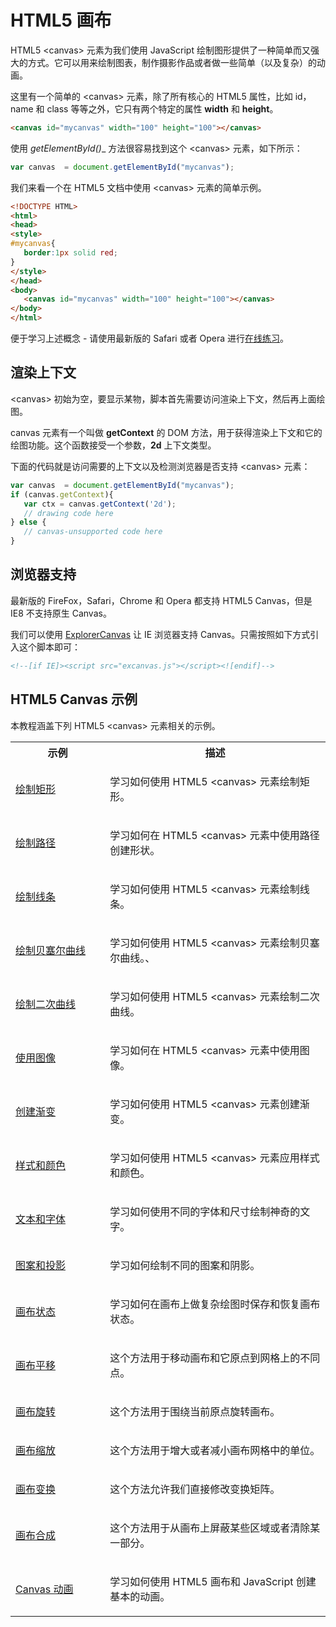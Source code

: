 # HTML5 画布

HTML5 &lt;canvas&gt; 元素为我们使用 JavaScript 绘制图形提供了一种简单而又强大的方式。它可以用来绘制图表，制作摄影作品或者做一些简单（以及复杂）的动画。

这里有一个简单的 &lt;canvas&gt; 元素，除了所有核心的 HTML5 属性，比如 id，name 和 class 等等之外，它只有两个特定的属性 __width__ 和 __height__。

```html
<canvas id="mycanvas" width="100" height="100"></canvas>
```

使用 _getElementById()__ 方法很容易找到这个 &lt;canvas&gt; 元素，如下所示：

```javascript
var canvas  = document.getElementById("mycanvas");
```

我们来看一个在 HTML5 文档中使用 &lt;canvas&gt; 元素的简单示例。

```html
<!DOCTYPE HTML>
<html>
<head>
<style>
#mycanvas{
   border:1px solid red;
}
</style>
</head>
<body>
   <canvas id="mycanvas" width="100" height="100"></canvas>
</body>
</html>
```

便于学习上述概念 - 请使用最新版的 Safari 或者 Opera 进行[在线练习](http://www.tutorialspoint.com/cgi-bin/practice.cgi?file=html5-27.htm)。

## 渲染上下文

&lt;canvas&gt; 初始为空，要显示某物，脚本首先需要访问渲染上下文，然后再上面绘图。

canvas 元素有一个叫做 __getContext__ 的 DOM 方法，用于获得渲染上下文和它的绘图功能。这个函数接受一个参数，__2d__ 上下文类型。

下面的代码就是访问需要的上下文以及检测浏览器是否支持 &lt;canvas&gt; 元素：

```javascript
var canvas  = document.getElementById("mycanvas");
if (canvas.getContext){   
   var ctx = canvas.getContext('2d');   
   // drawing code here   
} else {   
   // canvas-unsupported code here 
}  
```

## 浏览器支持

最新版的 FireFox，Safari，Chrome 和 Opera 都支持 HTML5 Canvas，但是 IE8 不支持原生 Canvas。

我们可以使用 [ExplorerCanvas](http://code.google.com/p/explorercanvas/) 让 IE 浏览器支持 Canvas。只需按照如下方式引入这个脚本即可：

```html
<!--[if IE]><script src="excanvas.js"></script><![endif]-->
```

## HTML5 Canvas 示例

本教程涵盖下列 HTML5 &lt;canvas&gt; 元素相关的示例。

<table>
	<tbody>
		<tr>
			<th width="30%">
				示例
			</th>
			<th>
				描述
			</th>
		</tr>
		<tr>
			<td>
				<a href="http://www.tutorialspoint.com/html5/canvas_drawing_rectangles.htm" title="Drawing Rectangles">
					绘制矩形
				</a>
			</td>
			<td>
				<p>
					学习如何使用 HTML5 &lt;canvas&gt; 元素绘制矩形。
				</p>
			</td>
		</tr>
		<tr>
			<td>
				<a href="http://www.tutorialspoint.com/html5/canvas_drawing_paths.htm" title="Drawing Paths">
					绘制路径
				</a>
			</td>
			<td>
				<p>
					学习如何在 HTML5 &lt;canvas&gt; 元素中使用路径创建形状。
				</p>
			</td>
		</tr>
		<tr>
			<td>
				<a href="http://www.tutorialspoint.com/html5/canvas_drawing_lines.htm" title="Drawing Lines">
					绘制线条
				</a>
			</td>
			<td>
				<p>
					学习如何使用 HTML5 &lt;canvas&gt; 元素绘制线条。
				</p>
			</td>
		</tr>
		<tr>
			<td>
				<a href="http://www.tutorialspoint.com/html5/canvas_drawing_bezier.htm" title="Drawing Bezier">
					绘制贝塞尔曲线
				</a>
			</td>
			<td>
				<p>
					学习如何使用 HTML5 &lt;canvas&gt; 元素绘制贝塞尔曲线。、
				</p>
			</td>
		</tr>
		<tr>
			<td>
				<a href="http://www.tutorialspoint.com/html5/canvas_drawing_quadratic.htm" title="Drawing Quadratic">
					绘制二次曲线
				</a>
			</td>
			<td>
				<p>
					学习如何使用 HTML5 &lt;canvas&gt; 元素绘制二次曲线。
				</p>
			</td>
		</tr>
		<tr>
			<td>
				<a href="http://www.tutorialspoint.com/html5/canvas_using_images.htm" title="Using images">
					使用图像
				</a>
			</td>
			<td>
				<p>
					学习如何在 HTML5 &lt;canvas&gt; 元素中使用图像。
				</p>
			</td>
		</tr>
		<tr>
			<td>
				<a href="http://www.tutorialspoint.com/html5/canvas_create_gradients.htm" title="Create Gradients">
					创建渐变
				</a>
			</td>
			<td>
				<p>
					学习如何使用 HTML5 &lt;canvas&gt; 元素创建渐变。
				</p>
			</td>
		</tr>
		<tr>
			<td>
				<a href="http://www.tutorialspoint.com/html5/canvas_styles_and_colors.htm" title="Styles and Colors">
					样式和颜色
				</a>
			</td>
			<td>
				<p>
					学习如何使用 HTML5 &lt;canvas&gt; 元素应用样式和颜色。
				</p>
			</td>
		</tr>
		<tr>
			<td>
				<a href="http://www.tutorialspoint.com/html5/canvas_text_fonts.htm" title="Text and Fonts">
					文本和字体
				</a>
			</td>
			<td>
				<p>
					学习如何使用不同的字体和尺寸绘制神奇的文字。
				</p>
			</td>
		</tr>
		<tr>
			<td>
				<a href="http://www.tutorialspoint.com/html5/canvas_pattern_shadow.htm" title="Pattern and Shadow">
					图案和投影
				</a>
			</td>
			<td>
				<p>
					学习如何绘制不同的图案和阴影。
				</p>
			</td>
		</tr>
		<tr>
			<td>
				<a href="http://www.tutorialspoint.com/html5/canvas_states.htm" title="Canvas States">
					画布状态
				</a>
			</td>
			<td>
				<p>
					学习如何在画布上做复杂绘图时保存和恢复画布状态。
				</p>
			</td>
		</tr>
		<tr>
			<td>
				<a href="http://www.tutorialspoint.com/html5/canvas_translation.htm" title="Canvas Translation">
					画布平移
				</a>
			</td>
			<td>
				<p>
					这个方法用于移动画布和它原点到网格上的不同点。
				</p>
			</td>
		</tr>
		<tr>
			<td>
				<a href="http://www.tutorialspoint.com/html5/canvas_rotation.htm" title="Canvas Rotation">
					画布旋转
				</a>
			</td>
			<td>
				<p>
					这个方法用于围绕当前原点旋转画布。
				</p>
			</td>
		</tr>
		<tr>
			<td>
				<a href="http://www.tutorialspoint.com/html5/canvas_scaling.htm" title="Canvas Scaling">
					画布缩放
				</a>
			</td>
			<td>
				<p>
					这个方法用于增大或者减小画布网格中的单位。
				</p>
			</td>
		</tr>
		<tr>
			<td>
				<a href="http://www.tutorialspoint.com/html5/canvas_transform.htm" title="Canvas Transform">
					画布变换
				</a>
			</td>
			<td>
				<p>
					这个方法允许我们直接修改变换矩阵。
				</p>
			</td>
		</tr>
		<tr>
			<td>
				<a href="http://www.tutorialspoint.com/html5/canvas_composition.htm" title="Canvas Composition">
					画布合成
				</a>
			</td>
			<td>
				<p>
					这个方法用于从画布上屏蔽某些区域或者清除某一部分。
				</p>
			</td>
		</tr>
		<tr>
			<td>
				<a href="http://www.tutorialspoint.com/html5/canvas_animation.htm" title="Canvas Animation">
					Canvas 动画
				</a>
			</td>
			<td>
				<p>
					学习如何使用 HTML5 画布和 JavaScript 创建基本的动画。
				</p>
			</td>
		</tr>
	</tbody>
</table>